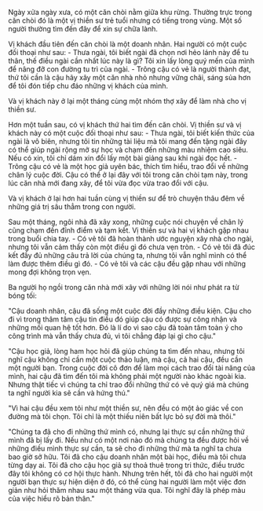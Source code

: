 Ngày xửa ngày xưa, có một căn chòi nằm giữa khu rừng. Thường trực trong căn chòi đó là một vị thiền sư trẻ tuổi nhưng có tiếng trong vùng. Một số người thường tìm đến đây để xin sự chữa lành. 

Vị khách đầu tiên đến căn chòi là một doanh nhân. Hai người có một cuộc đối thoại như sau:
\- Thưa ngài, tôi biết ngài đã chọn nơi hẻo lánh này để tu thân, thế điều ngài cần nhất lúc này là gì? Tôi xin lấy lòng quý mến của mình để nâng đỡ con đường tu trì của ngài.
\- Trông cậu có vẻ là người thành đạt, thứ tôi cần là cậu hãy xây một căn nhà nhỏ nhưng vững chãi, sáng sủa hơn để tôi đón tiếp chu đáo những vị khách của mình.

Và vị khách này ở lại một tháng cùng một nhóm thợ xây để làm nhà cho vị thiền sư.

Hơn một tuần sau, có vị khách thứ hai tìm đến căn chòi. Vị thiền sư và vị khách này có một cuộc đối thoại như sau: 
\- Thưa ngài, tôi biết kiến thức của ngài là vô biên, nhưng tôi tin những tài liệu mà tôi mang đến tặng ngài đây có thể giúp ngài rộng mở sự học và chạm đến những màu nhiệm cao siêu. Nếu có xin, tôi chỉ dám xin đổi lấy một bài giảng sau khi ngài đọc hết. 
\- Trông cậu có vẻ là một học giả uyên bác, thích tìm hiểu, trao đổi về những chân lý cuộc đời. Cậu có thể ở lại đây với tôi trong căn chòi tạm này, trong lúc căn nhà mới đang xây, để tôi vừa đọc vừa trao đổi với cậu. 

Và vị khách ở lại hơn hai tuần cùng vị thiền sư để trò chuyện thâu đêm về những giá trị sâu thẳm trong con người. 

Sau một tháng, ngôi nhà đã xây xong, những cuộc nói chuyện về chân lý cũng chạm đến đỉnh điểm và tạm kết. Vị thiền sư và hai vị khách gặp nhau trong buổi chia tay.
\- Có vẻ tôi đã hoàn thành ước nguyện xây nhà cho ngài, nhưng tôi vẫn cảm thấy còn một điều gì đó chưa vẹn tròn.
\- Có vẻ tôi đã đúc kết đầy đủ những câu trả lời của chúng ta, nhưng tôi vẫn nghĩ mình có thể làm được thêm điều gì đó. 
\- Có vẻ tôi và các cậu đều gặp nhau với những mong đợi không trọn vẹn. 

Ba người họ ngồi trong căn nhà mới xây với những lời nói như phát ra từ bóng tối:

"Cậu doanh nhân, cậu đã sống một cuộc đời đầy những điều kiện. Cậu cho đi vì trong thâm tâm cậu tin điều đó giúp cậu có được sự công nhận và những mối quan hệ tốt hơn. Đó là lí do vì sao cậu đã toàn tâm toàn ý cho công trình mà vẫn thấy chưa đủ, vì tôi chẳng đáp lại gì cho cậu."

"Cậu học giả, lòng ham học hỏi đã giúp chúng ta tìm đến nhau, nhưng tôi nghĩ cậu không chỉ cần một cuộc thảo luận, mà cậu, cả hai cậu, đều cần một người bạn. Trong cuộc đời cô đơn để làm mọi cách trao đổi tài năng của mình, hai cậu đã tìm đến tôi mà không phải một người nào khác ngoài kia. Nhưng thật tiếc vì chúng ta chỉ trao đổi những thứ có vẻ quý giá mà chúng ta nghĩ người kia sẽ cần và hứng thú."   

"Vì hai cậu đều xem tôi như một thiền sư, nên đều có một ảo giác về con đường mà tôi chọn. Tôi chỉ là một thiếu niên bất lực bỏ sự đời mà thôi." 

"Chúng ta đã cho đi những thứ mình có, nhưng lại thực sự cần những thứ mình đã bị lấy đi. Nếu như có một nơi nào đó mà chúng ta đều được hỏi về những điều mình thực sự cần, ta sẽ cho đi những thứ mà ta nghĩ ta chưa bao giờ sở hữu. Tôi đã cho cậu doanh nhân một bài học, điều mà tôi chưa từng dạy ai. Tôi đã cho cậu học giả sự thoả thuê trong tri thức, điều trước đây tôi không có cơ hội thực hành. Nhưng trên hết, tôi đã cho hai người một người bạn thực sự hiện diện ở đó, có thể cùng hai người làm một việc đơn giản như hỏi thăm nhau sau một tháng vừa qua. Tôi nghĩ đây là phép màu của việc hiểu rõ bản thân." 